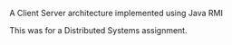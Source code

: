 A Client Server architecture implemented using Java RMI

This was for a Distributed Systems assignment.
